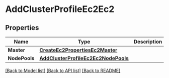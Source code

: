# AddClusterProfileEc2Ec2

## Properties
Name | Type | Description | Notes
------------ | ------------- | ------------- | -------------
**Master** | [**CreateEc2PropertiesEc2Master**](CreateEC2Properties_ec2_master.md) |  | [optional] 
**NodePools** | [**AddClusterProfileEc2Ec2NodePools**](AddClusterProfileEC2_ec2_nodePools.md) |  | [optional] 

[[Back to Model list]](../README.md#documentation-for-models) [[Back to API list]](../README.md#documentation-for-api-endpoints) [[Back to README]](../README.md)



